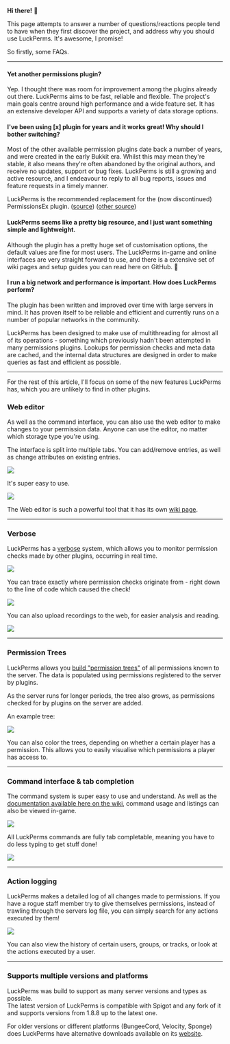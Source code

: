 **Hi there!** 👋

This page attempts to answer a number of questions/reactions people tend to have when they first discover the project, and address why you should use LuckPerms. It's awesome, I promise!

So firstly, some FAQs.

___

#### Yet another permissions plugin?
Yep. I thought there was room for improvement among the plugins already out there. LuckPerms aims to be fast, reliable and flexible. The project's main goals centre around high performance and a wide feature set. It has an extensive developer API and supports a variety of data storage options.

#### I've been using [x] plugin for years and it works great! Why should I bother switching?
Most of the other available permission plugins date back a number of years, and were created in the early Bukkit era. Whilst this may mean they're stable, it also means they're often abandoned by the original authors, and receive no updates, support or bug fixes. LuckPerms is still a growing and active resource, and I endeavour to reply to all bug reports, issues and feature requests in a timely manner.

LuckPerms is the recommended replacement for the (now discontinued) PermissionsEx plugin. ([source](https://github.com/PEXPlugins/PermissionsEx/blob/master/README.md)) ([other source](https://i.imgur.com/PUpp8ou.png))

#### LuckPerms seems like a pretty big resource, and I just want something simple and lightweight.
Although the plugin has a pretty huge set of customisation options, the default values are fine for most users. The LuckPerms in-game and online interfaces are very straight forward to use, and there is a extensive set of wiki pages and setup guides you can read here on GitHub. 🎉

#### I run a big network and performance is important. How does LuckPerms perform?
The plugin has been written and improved over time with large servers in mind. It has proven itself to be reliable and efficient and currently runs on a number of popular networks in the community.

LuckPerms has been designed to make use of multithreading for almost all of its operations - something which previously hadn't been attempted in many permissions plugins. Lookups for permission checks and meta data are cached, and the internal data structures are designed in order to make queries as fast and efficient as possible.

___

For the rest of this article, I'll focus on some of the new features LuckPerms has, which you are unlikely to find in other plugins.

### Web editor
As well as the command interface, you can also use the web editor to make changes to your permission data. Anyone can use the editor, no matter which storage type you're using.

The interface is split into multiple tabs. You can add/remove entries, as well as change attributes on existing entries.

![](https://i.imgur.com/vSJ5NAp.png)

It's super easy to use.

[![](https://giant.gfycat.com/ShorttermPowerfulGoldeneye.gif)](https://gfycat.com/ShorttermPowerfulGoldeneye)

The Web editor is such a powerful tool that it has its own [wiki page](https://github.com/lucko/LuckPerms/wiki/Web-Editor).

___

### Verbose
LuckPerms has a [verbose](https://github.com/lucko/LuckPerms/wiki/Verbose) system, which allows you to monitor permission checks made by other plugins, occurring in real time.

[![](https://giant.gfycat.com/ArtisticPleasantAlbacoretuna.gif)](https://gfycat.com/ArtisticPleasantAlbacoretuna)

You can trace exactly where permission checks originate from - right down to the line of code which caused the check!

[![](https://i.imgur.com/Ta7gtd9.png)](https://i.imgur.com/Ta7gtd9.png)

You can also upload recordings to the web, for easier analysis and reading.

![](https://i.imgur.com/6IxXIGg.png)

___

### Permission Trees
LuckPerms allows you [build "permission trees"](https://github.com/lucko/LuckPerms/wiki/Command-Usage:-General#lp-tree) of all permissions known to the server. The data is populated using permissions registered to the server by plugins.

As the server runs for longer periods, the tree also grows, as permissions checked for by plugins on the server are added.

An example tree:

![](https://i.imgur.com/nkdtDkG.png)


You can also color the trees, depending on whether a certain player has a permission. This allows you to easily visualise which permissions a player has access to.

___

### Command interface & tab completion
The command system is super easy to use and understand. As well as the [documentation available here on the wiki](https://github.com/lucko/LuckPerms/wiki/Command-Usage), command usage and listings can also be viewed in-game.

![](http://i.imgur.com/XIVPP6P.png)

All LuckPerms commands are fully tab completable, meaning you have to do less typing to get stuff done!

[![](https://zippy.gfycat.com/AnnualYoungKoi.gif)](https://gfycat.com/AnnualYoungKoi)

___

### Action logging
LuckPerms makes a detailed log of all changes made to permissions. If you have a rogue staff member try to give themselves permissions, instead of trawling through the servers log file, you can simply search for any actions executed by them!

![](http://i.imgur.com/Jfu8XCI.png)

You can also view the history of certain users, groups, or tracks, or look at the actions executed by a user.

___

### Supports multiple versions and platforms
LuckPerms was build to support as many server versions and types as possible.  
The latest version of LuckPerms is compatible with Spigot and any fork of it and supports versions from 1.8.8 up to the latest one.

For older versions or different platforms (BungeeCord, Velocity, Sponge) does LuckPerms have alternative downloads available on its [website](https://luckperms.github.io).
